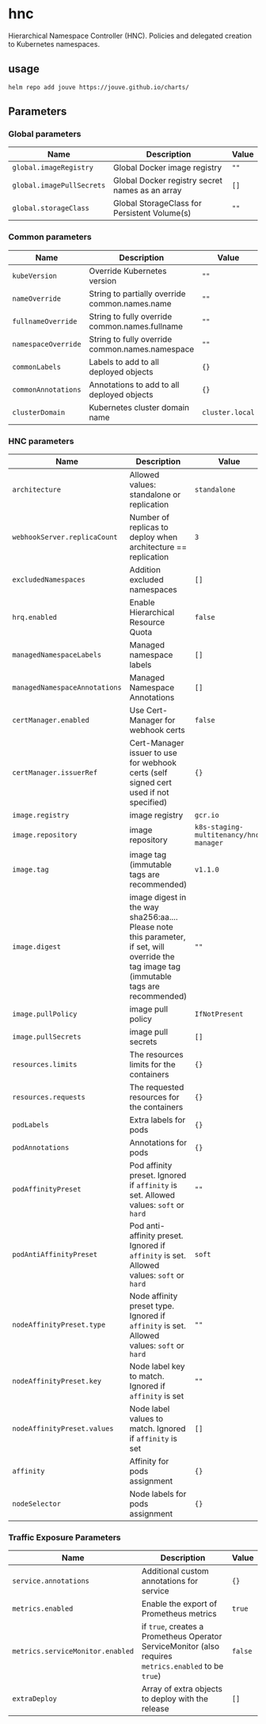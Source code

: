 # hnc

Hierarchical Namespace Controller (HNC).
Policies and delegated creation to Kubernetes namespaces.

## usage

```console
helm repo add jouve https://jouve.github.io/charts/
```

## Parameters

### Global parameters

| Name                      | Description                                     | Value |
| ------------------------- | ----------------------------------------------- | ----- |
| `global.imageRegistry`    | Global Docker image registry                    | `""`  |
| `global.imagePullSecrets` | Global Docker registry secret names as an array | `[]`  |
| `global.storageClass`     | Global StorageClass for Persistent Volume(s)    | `""`  |

### Common parameters

| Name                | Description                                     | Value           |
| ------------------- | ----------------------------------------------- | --------------- |
| `kubeVersion`       | Override Kubernetes version                     | `""`            |
| `nameOverride`      | String to partially override common.names.name  | `""`            |
| `fullnameOverride`  | String to fully override common.names.fullname  | `""`            |
| `namespaceOverride` | String to fully override common.names.namespace | `""`            |
| `commonLabels`      | Labels to add to all deployed objects           | `{}`            |
| `commonAnnotations` | Annotations to add to all deployed objects      | `{}`            |
| `clusterDomain`     | Kubernetes cluster domain name                  | `cluster.local` |

### HNC parameters

| Name                          | Description                                                                                                                                | Value                                  |
| ----------------------------- | ------------------------------------------------------------------------------------------------------------------------------------------ | -------------------------------------- |
| `architecture`                | Allowed values: standalone or replication                                                                                                  | `standalone`                           |
| `webhookServer.replicaCount`  | Number of replicas to deploy when architecture == replication                                                                              | `3`                                    |
| `excludedNamespaces`          | Addition excluded namespaces                                                                                                               | `[]`                                   |
| `hrq.enabled`                 | Enable Hierarchical Resource Quota                                                                                                         | `false`                                |
| `managedNamespaceLabels`      | Managed namespace labels                                                                                                                   | `[]`                                   |
| `managedNamespaceAnnotations` | Managed Namespace Annotations                                                                                                              | `[]`                                   |
| `certManager.enabled`         | Use Cert-Manager for webhook certs                                                                                                         | `false`                                |
| `certManager.issuerRef`       | Cert-Manager issuer to use for webhook certs (self signed cert used if not specified)                                                      | `{}`                                   |
| `image.registry`              | image registry                                                                                                                             | `gcr.io`                               |
| `image.repository`            | image repository                                                                                                                           | `k8s-staging-multitenancy/hnc-manager` |
| `image.tag`                   | image tag (immutable tags are recommended)                                                                                                 | `v1.1.0`                               |
| `image.digest`                | image digest in the way sha256:aa.... Please note this parameter, if set, will override the tag image tag (immutable tags are recommended) | `""`                                   |
| `image.pullPolicy`            | image pull policy                                                                                                                          | `IfNotPresent`                         |
| `image.pullSecrets`           | image pull secrets                                                                                                                         | `[]`                                   |
| `resources.limits`            | The resources limits for the containers                                                                                                    | `{}`                                   |
| `resources.requests`          | The requested resources for the containers                                                                                                 | `{}`                                   |
| `podLabels`                   | Extra labels for pods                                                                                                                      | `{}`                                   |
| `podAnnotations`              | Annotations for pods                                                                                                                       | `{}`                                   |
| `podAffinityPreset`           | Pod affinity preset. Ignored if `affinity` is set. Allowed values: `soft` or `hard`                                                        | `""`                                   |
| `podAntiAffinityPreset`       | Pod anti-affinity preset. Ignored if `affinity` is set. Allowed values: `soft` or `hard`                                                   | `soft`                                 |
| `nodeAffinityPreset.type`     | Node affinity preset type. Ignored if `affinity` is set. Allowed values: `soft` or `hard`                                                  | `""`                                   |
| `nodeAffinityPreset.key`      | Node label key to match. Ignored if `affinity` is set                                                                                      | `""`                                   |
| `nodeAffinityPreset.values`   | Node label values to match. Ignored if `affinity` is set                                                                                   | `[]`                                   |
| `affinity`                    | Affinity for pods assignment                                                                                                               | `{}`                                   |
| `nodeSelector`                | Node labels for pods assignment                                                                                                            | `{}`                                   |

### Traffic Exposure Parameters

| Name                             | Description                                                                                            | Value   |
| -------------------------------- | ------------------------------------------------------------------------------------------------------ | ------- |
| `service.annotations`            | Additional custom annotations for service                                                              | `{}`    |
| `metrics.enabled`                | Enable the export of Prometheus metrics                                                                | `true`  |
| `metrics.serviceMonitor.enabled` | if `true`, creates a Prometheus Operator ServiceMonitor (also requires `metrics.enabled` to be `true`) | `false` |
| `extraDeploy`                    | Array of extra objects to deploy with the release                                                      | `[]`    |
